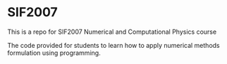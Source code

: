 # SIF2007

This is a repo for SIF2007 Numerical and Computational Physics course

The code provided for students to learn how to apply numerical methods formulation using programming. 
